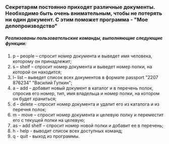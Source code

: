 ### Секретарям постоянно приходят различные документы. Необходимо быть очень внимательным, чтобы не потерять ни один документ. С этим поможет программа - "Мое делопроизводство"

##### Реализованы пользовательские команды, выполняющие следующие функции:
1. p – people – спросит номер документа и выведет имя человека, которому он принадлежит;
2. s – shelf – спросит номер документа и выведет номер полки, на которой он находится;
3. l– list – выведет список всех документов в формате passport "2207 876234" "Василий Гупкин";
4. a – add – добавит новый документ в каталог и в перечень полок,
спросив его номер, тип, имя владельца и номер полки, на котором он будет храниться;
5. d – delete – спросит номер документа и удалит его из каталога и из перечня полок;
6. m – move – спросит номер документа и целевую полку и переместит его с текущей полки на целевую;
7. as – add shelf – спросит номер новой полки и добавит ее в перечень;
8. h - help - выводит список всех доступных команд;
9. q - quit - выход из программы.